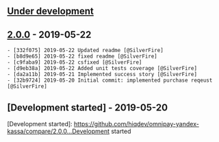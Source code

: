 ## [Under development]

## [2.0.0] - 2019-05-22

    - [332f075] 2019-05-22 Updated readme [@SilverFire]
    - [b8d9e65] 2019-05-22 fixed readme [@SilverFire]
    - [c9faba9] 2019-05-22 csfixed [@SilverFire]
    - [d9eb38a] 2019-05-22 Added unit tests coverage [@SilverFire]
    - [da2a11b] 2019-05-21 Implemented success story [@SilverFire]
    - [32b9724] 2019-05-20 Initial commit: implemented purchase reqeust [@SilverFire]

## [Development started] - 2019-05-20

[@hiqsol]: https://github.com/hiqsol
[sol@hiqdev.com]: https://github.com/hiqsol
[@SilverFire]: https://github.com/SilverFire
[d.naumenko.a@gmail.com]: https://github.com/SilverFire
[@tafid]: https://github.com/tafid
[andreyklochok@gmail.com]: https://github.com/tafid
[@BladeRoot]: https://github.com/BladeRoot
[bladeroot@gmail.com]: https://github.com/BladeRoot
[b8d9e65]: https://github.com/hiqdev/omnipay-yandex-kassa/commit/b8d9e65
[c9faba9]: https://github.com/hiqdev/omnipay-yandex-kassa/commit/c9faba9
[d9eb38a]: https://github.com/hiqdev/omnipay-yandex-kassa/commit/d9eb38a
[da2a11b]: https://github.com/hiqdev/omnipay-yandex-kassa/commit/da2a11b
[32b9724]: https://github.com/hiqdev/omnipay-yandex-kassa/commit/32b9724
[2.0.0]: https://github.com/hiqdev/omnipay-yandex-kassa/releases/tag/2.0.0
[332f075]: https://github.com/hiqdev/omnipay-yandex-kassa/commit/332f075
[Under development]: https://github.com/hiqdev/omnipay-yandex-kassa/releases
[Development started]: https://github.com/hiqdev/omnipay-yandex-kassa/compare/2.0.0...Development started

